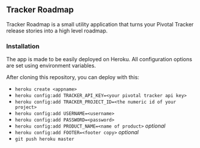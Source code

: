 ## Tracker Roadmap

Tracker Roadmap is a small utility application that turns your Pivotal Tracker release stories into a high level roadmap.

### Installation

The app is made to be easily deployed on Heroku.  All configuration options are set using environment variables.

After cloning this repository, you can deploy with this:

* `heroku create <appname>`
* `heroku config:add TRACKER_API_KEY=<your pivotal tracker api key>`
* `heroku config:add TRACKER_PROJECT_ID=<the numeric id of your project>`
* `heroku config:add USERNAME=<username>`
* `heroku config:add PASSWORD=<password>`
* `heroku config:add PRODUCT_NAME=<name of product>` _optional_
* `heroku config:add FOOTER=<footer copy>` _optional_
* `git push heroku master`
